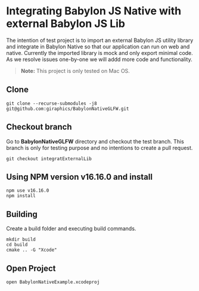 # Integrating Babylon JS Native with external Babylon JS Lib
The intention of test project is to import an external Babylon JS utility library and integrate in Babylon Native so that our application can run on web and native.
Currently the imported library is mock and only export minimal code. As we resolve issues one-by-one we will addd more code and functionality.

> **Note:** This project is only tested on Mac OS.
 
## Clone
```
git clone --recurse-submodules -j8 git@github.com:giraphics/BabylonNativeGLFW.git
```
  
## Checkout branch
Go to **BabylonNativeGLFW** directory and checkout the test branch. This branch is only for testing purpose and no intentions to create a pull request.
```
git checkout integratExternalLib
```

##  Using NPM version v16.16.0 and install
```
npm use v16.16.0
npm install
```

##  Building
Create a build folder and executing build commands.

```
mkdir build
cd build
cmake .. -G "Xcode"
```

##  Open Project

```
open BabylonNativeExample.xcodeproj
```

